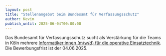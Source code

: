 ```yaml
---
layout: post
title: "Stellenangebot beim Bundesamt für Verfassungsschutz"
author: Kevin
publish_until: 2025-06-04T00:00:00
---
```

Das Bundesamt für Verfassungsschutz sucht als Verstärkung für die Teams in Köln mehrere
[Informatiker:innen (m/w/d) für die operative Einsatztechnik](/dokumente/ausschreibungen_jobboerse/2025-04-23-bfv.pdf). 
Die Bewerbungsfrist ist der 04.06.2025.
